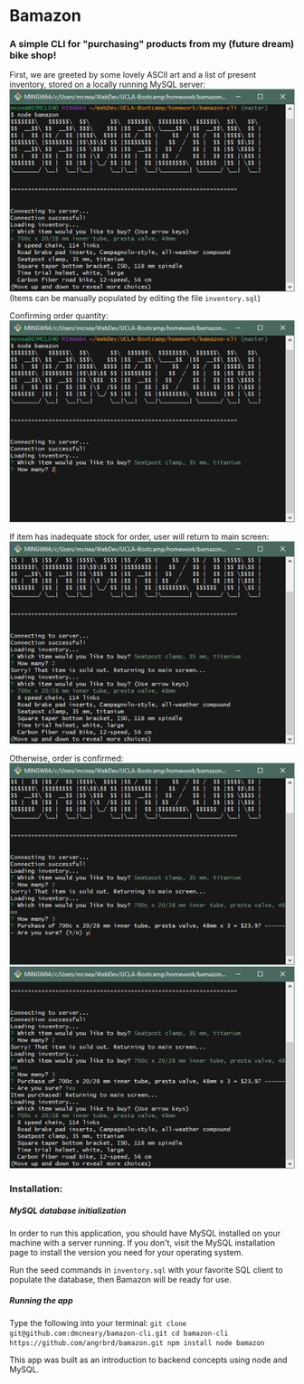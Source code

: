 # Bamazon
  
### A simple CLI for "purchasing" products from my (future dream) bike shop!

First, we are greeted by some lovely ASCII art and a list of present inventory, stored on a locally running MySQL server:  
![screenshot](/screenshots/bamazon1.JPG)  
(Items can be manually populated by editing the file `inventory.sql`)  
  
Confirming order quantity:  
![screenshot](/screenshots/bamazon2.JPG)
  
If item has inadequate stock for order, user will return to main screen:  
![screenshot](/screenshots/bamazon3.JPG)
  
Otherwise, order is confirmed:  
![screenshot](/screenshots/bamazon4.JPG)  
![screenshot](/screenshots/bamazon5.JPG)

### Installation:

##### MySQL database initialization  
In order to run this application, you should have MySQL installed on your machine with a server running. If you don't, visit the MySQL installation page to install the version you need for your operating system. 

Run the seed commands in `inventory.sql` with your favorite SQL client to populate the database, then Bamazon will be ready for use.

##### Running the app

Type the following into your terminal:
`git clone git@github.com:dmcneary/bamazon-cli.git
cd bamazon-cli https://github.com/angrbrd/bamazon.git
npm install
node bamazon`

This app was built as an introduction to backend concepts using node and MySQL.